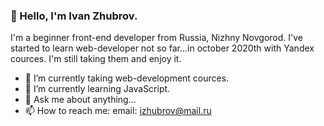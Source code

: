 ### 👋 Hello, I'm Ivan Zhubrov. 
I'm a beginner front-end developer from Russia, Nizhny Novgorod. I've started to learn web-developer not so far...in october 2020th with Yandex cources. I'm still taking them and enjoy it.

- 🔭 I’m currently taking web-development cources.
- 🌱 I’m currently learning JavaScript.
- 💬 Ask me about anything...
- 📫 How to reach me: email: izhubrov@mail.ru
